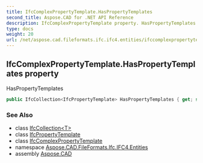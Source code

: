 ```yaml
---
title: IfcComplexPropertyTemplate.HasPropertyTemplates
second_title: Aspose.CAD for .NET API Reference
description: IfcComplexPropertyTemplate property. HasPropertyTemplates
type: docs
weight: 20
url: /net/aspose.cad.fileformats.ifc.ifc4.entities/ifccomplexpropertytemplate/haspropertytemplates/
---
```

## IfcComplexPropertyTemplate.HasPropertyTemplates property

HasPropertyTemplates

```csharp
public IfcCollection<IfcPropertyTemplate> HasPropertyTemplates { get; set; }
```

### See Also

* class [IfcCollection&lt;T&gt;](../../../aspose.cad.fileformats.ifc/ifccollection-1/)
* class [IfcPropertyTemplate](../../ifcpropertytemplate/)
* class [IfcComplexPropertyTemplate](../)
* namespace [Aspose.CAD.FileFormats.Ifc.IFC4.Entities](../../ifccomplexpropertytemplate/)
* assembly [Aspose.CAD](../../../)


